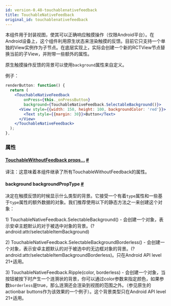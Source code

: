 ```yaml
---
id: version-0.48-touchablenativefeedback
title: TouchableNativeFeedback
original_id: touchablenativefeedback
---
```


本组件用于封装视图，使其可以正确响应触摸操作（仅限Android平台）。在Android设备上，这个组件利用原生状态来渲染触摸的反馈。目前它只支持一个单独的View实例作为子节点。在底层实现上，实际会创建一个新的RCTView节点替换当前的子View，并附带一些额外的属性。

原生触摸操作反馈的背景可以使用`background`属性来自定义。

例子：

```jsx
renderButton: function() {
  return (
    <TouchableNativeFeedback
        onPress={this._onPressButton}
        background={TouchableNativeFeedback.SelectableBackground()}>
      <View style={{width: 150, height: 100, backgroundColor: 'red'}}>
        <Text style={{margin: 30}}>Button</Text>
      </View>
    </TouchableNativeFeedback>
  );
},
```

### 属性

<div class="props">
    <div class="prop">
        <h4 class="propTitle"><a class="anchor" name="touchablewithoutfeedback"></a><a href="touchablewithoutfeedback.html#props">TouchableWithoutFeedback props...</a> <a class="hash-link" href="#touchablewithoutfeedback">#</a></h4>
        <div>
      		<p>译注：这意味着本组件继承了所有TouchableWithoutFeedback的属性。</p>
        </div>
    </div>
    <div class="prop">
        <h4 class="propTitle"><a class="anchor" name="background"></a>background <span class="propType">backgroundPropType</span> <a class="hash-link" href="#background">#</a></h4>
        <div>
            <p>决定在触摸反馈的时候显示什么类型的背景。它接受一个有着<code>type</code>属性和一些基于<code>type</code>属性的额外数据的对象。我们推荐使用以下的静态方法之一来创建这个对象：</p>
            <p>1) TouchableNativeFeedback.SelectableBackground() - 会创建一个对象，表示安卓主题默认的对于被选中对象的背景。(?android:attr/selectableItemBackground)</p>
            <p>2) TouchableNativeFeedback.SelectableBackgroundBorderless() - 会创建一个对象，表示安卓主题默认的对于被选中的无边框对象的背景。(?android:attr/selectableItemBackgroundBorderless)。只在Android API level 21+适用。</p>
            <p>3) TouchableNativeFeedback.Ripple(color, borderless) - 会创建一个对象，当按钮被按下时产生一个涟漪状的背景，你可以通过color参数来指定颜色，如果参数<code>borderless</code>是true，那么涟漪还会渲染到视图的范围之外。（参见原生的actionbar buttons作为该效果的一个例子）。这个背景类型只在Android API level 21+适用。</p>
        </div>
    </div>
</div>
